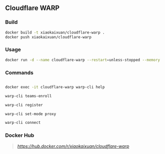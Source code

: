 ## Cloudflare WARP

### Build
```bash
docker build -t xiaokaixuan/cloudflare-warp .
docker push xiaokaixuan/cloudflare-warp
```

### Usage

```bash
docker run -d --name cloudflare-warp --restart=unless-stopped --memory 256m --cpus 1 -p 40001:40001 xiaokaixuan/cloudflare-warp
```

### Commands
```bash

docker exec -it cloudflare-warp warp-cli help

warp-cli teams-enroll

warp-cli register

warp-cli set-mode proxy

warp-cli connect

```

### Docker Hub
> *https://hub.docker.com/r/xiaokaixuan/cloudflare-warp*

